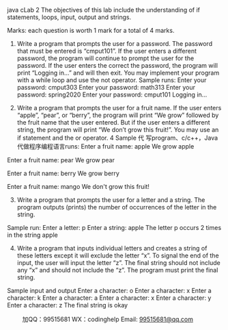 java cLab 2 
The objectives of this lab include the understanding of if statements, loops, input, output and 
strings. 
 
Marks: each question is worth 1 mark for a total of 4 marks. 
 
1. Write a program that prompts the user for a password. The password that must be entered is 
“cmput101”. If the user enters a different password, the program will continue to prompt the user 
for the password. If the user enters the correct the password, the program will print “Logging 
in…” and will then exit. You may implement your program with a while loop and use the not 
operator. 
Sample runs: 
Enter your password: cmput303 
Enter your password: math313 
Enter your password: spring2020 
Enter your password: cmput101 
Logging in... 
 
2. Write a program that prompts the user for a fruit name. If the user enters “apple”, “pear”, or 
“berry”, the program will print “We grow” followed by the fruit name that the user entered. But 
if the user enters a different string, the program will print “We don’t grow this fruit!”. You may 
use an if statement and the or operator. 
4 Sample 代 写program、c/c++，Java
代做程序编程语言runs: 
Enter a fruit name: apple 
We grow apple 
 
Enter a fruit name: pear 
We grow pear 
 
Enter a fruit name: berry 
We grow berry 
 
Enter a fruit name: mango 
We don't grow this fruit! 
 
 
3. Write a program that prompts the user for a letter and a string. The program outputs (prints) 
the number of occurrences of the letter in the string. 
 
Sample run: 
Enter a letter: p 
Enter a string: apple 
The letter p occurs 2 times in the string apple 
 
 
  
4. Write a program that inputs individual letters and creates a string of these letters except it will 
exclude the letter “x”. To signal the end of the input, the user will input the letter “z”. The final 
string should not include any “x” and should not include the “z”. The program must print the 
final string. 
 
Sample input and output 
Enter a character: o 
Enter a character: x 
Enter a character: k 
Enter a character: a 
Enter a character: x 
Enter a character: y 
Enter a character: z 
The final string is okay 
 
         
加QQ：99515681  WX：codinghelp  Email: 99515681@qq.com
